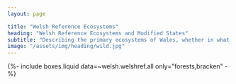 ```yaml
---
layout: page

title: "Welsh Reference Ecosystems"
heading: "Welsh Reference Ecosystems and Modified States"
subtitle: "Describing the primary ecosystems of Wales, whether in what is termed a reference (relatively intact and undisturbed) state and modified state, primarily through human activities."
image: "/assets/img/heading/wild.jpg"
---
```


{%-
include boxes.liquid
data=~welsh.welshref.all
only="forests,bracken"
-%}

